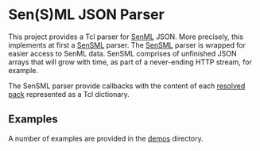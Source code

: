 # Sen(S)ML JSON Parser

This project provides a Tcl parser for [SenML] JSON. More precisely, this
implements at first a [SenSML] parser. The [SenSML] parser is wrapped for easier
access to SenML data. SenSML comprises of unfinished JSON arrays that will grow
with time, as part of a never-ending HTTP stream, for example.

The SenSML parser provide callbacks with the content of each [resolved] [pack]
represented as a Tcl dictionary.

  [SenML]: https://tools.ietf.org/html/rfc8428
  [SenSML]: https://tools.ietf.org/html/rfc8428#section-4.8
  [resolved]: https://tools.ietf.org/html/rfc8428#section-5.1.4
  [pack]: https://tools.ietf.org/html/rfc8428#section-3

## Examples

A number of examples are provided in the [demos] directory.

  [demos]: ./demos/
  